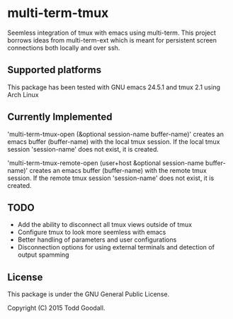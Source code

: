 # multi-term-tmux
Seemless integration of tmux with emacs using multi-term. This project borrows ideas from multi-term-ext which is meant for persistent screen connections both locally and over ssh. 

## Supported platforms

This package has been tested with GNU emacs 24.5.1 and tmux 2.1 using Arch Linux

## Currently Implemented 
'multi-term-tmux-open (&optional session-name buffer-name)' creates an emacs buffer (buffer-name) with the local tmux session. If the local tmux session 'session-name' does not exist, it is created.

'multi-term-tmux-remote-open (user+host &optional session-name buffer-name)' creates an emacs buffer (buffer-name) with the remote tmux session. If the remote tmux session 'session-name' does not exist, it is created.

## TODO

- Add the ability to disconnect all tmux views outside of tmux
- Configure tmux to look more seemless with emacs
- Better handling of parameters and user configurations
- Disconnection options for using external terminals and detection of output spamming

## License

This package is under the GNU General Public License.

Copyright (C) 2015 Todd Goodall.
